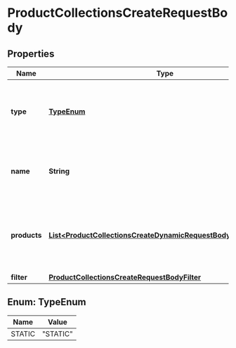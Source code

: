 

# ProductCollectionsCreateRequestBody


## Properties

| Name | Type | Description | Notes |
|------------ | ------------- | ------------- | -------------|
|**type** | [**TypeEnum**](#TypeEnum) | Show that the product collection is static (manually selected products). |  |
|**name** | **String** | Unique user-defined product collection name. |  |
|**products** | [**List&lt;ProductCollectionsCreateDynamicRequestBodyProductsItem&gt;**](ProductCollectionsCreateDynamicRequestBodyProductsItem.md) | Defines a set of products for a &#x60;STATIC&#x60; product collection type. |  [optional] |
|**filter** | [**ProductCollectionsCreateRequestBodyFilter**](ProductCollectionsCreateRequestBodyFilter.md) |  |  [optional] |



## Enum: TypeEnum

| Name | Value |
|---- | -----|
| STATIC | &quot;STATIC&quot; |




